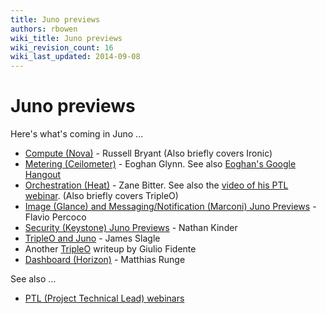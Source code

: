 ```yaml
---
title: Juno previews
authors: rbowen
wiki_title: Juno previews
wiki_revision_count: 16
wiki_last_updated: 2014-09-08
---
```


# Juno previews

Here's what's coming in Juno ...

*   [Compute (Nova)](http://blog.russellbryant.net/2014/07/07/juno-preview-for-openstack-compute-nova/) - Russell Bryant (Also briefly covers Ironic)
*   [Metering (Ceilometer)](http://community.redhat.com/blog/2014/07/upstream-podcast-episode-10-rich-bowen-with-eoghan-glynn-on-openstack-juno/) - Eoghan Glynn. See also [Eoghan's Google Hangout](https://plus.google.com/events/c6e8vjjn8klrf78ruhkr95j4tas)
*   [Orchestration (Heat)](http://www.zerobanana.com/archive/2014/07/10#heat-juno-update) - Zane Bitter. See also the [video of his PTL webinar](https://www.youtube.com/watch?v=DwuZHMkFzFs&list=UUQ74G2gKXdpwZkXEsclzcrA#t=1343). (Also briefly covers TripleO)
*   [Image (Glance) and Messaging/Notification (Marconi) Juno Previews](http://blog.flaper87.com/post/juno-preview-glance-marconi/) - Flavio Percoco
*   [Security (Keystone) Juno Previews](http://redhatstackblog.redhat.com/2014/08/05/juno-updates-security/) - Nathan Kinder
*   [TripleO and Juno](http://blog-slagle.rhcloud.com/?p=235) - James Slagle
*   Another [TripleO](http://giuliofidente.com/2014/08/tripleo-vs-openstack-ha.html) writeup by Giulio Fidente
*   [Dashboard (Horizon)](http://www.matthias-runge.de/2014/09/08/horizon-juno-cycle-features/) - Matthias Runge

See also ...

*   [PTL (Project Technical Lead) webinars](https://www.youtube.com/playlist?list=PLKqaoAnDyfgqpX5f3PCuOgsDm-_UJu2aU)
